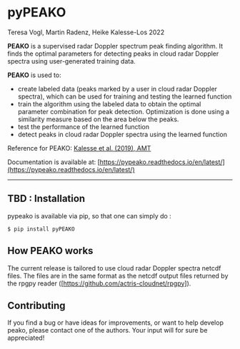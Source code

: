 # pyPEAKO
Teresa Vogl, Martin Radenz, Heike Kalesse-Los 2022

**PEAKO** is a supervised radar Doppler spectrum peak finding algorithm. It finds the optimal 
parameters for detecting peaks in cloud radar Doppler spectra using user-generated training data. 


**PEAKO** is used to: 
- create labeled data (peaks marked by a user in cloud radar Doppler spectra), which can be used for training and testing the learned function
- train the algorithm using the labeled data to obtain the optimal parameter combination for peak detection. Optimization is done using a similarity measure based on the area below the peaks.
- test the performance of the learned function
- detect peaks in cloud radar Doppler spectra using the learned function


Reference for PEAKO: [Kalesse et al. (2019), AMT](https://www.atmos-meas-tech.net/12/4591/2019/)

Documentation is available at: [https://pypeako.readthedocs.io/en/latest/](https://pypeako.readthedocs.io/en/latest/)

-------------------

## TBD : Installation
pypeako is available via pip, so that one can simply do :
``` 
$ pip install pyPEAKO
```

## How PEAKO works
The current release is tailored to use cloud radar Doppler spectra netcdf files. The files are in the same format as the 
netcdf output files returned by the rpgpy reader ([https://github.com/actris-cloudnet/rpgpy]). 

## Contributing
If you find a bug or have ideas for improvements, or want to help develop peako, please contact one of the authors. Your
 input will for sure be appreciated! 

